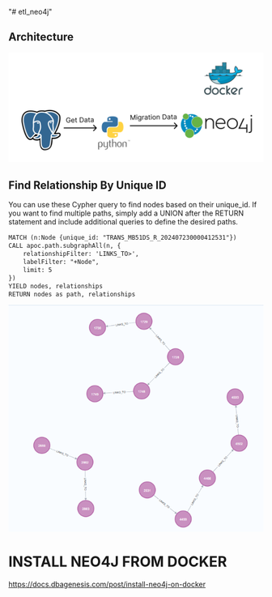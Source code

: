 "# etl_neo4j" 

## Architecture
![Architecture](flow_neo4j.jpg)

## Find Relationship By Unique ID

You can use these Cypher query to find nodes based on their unique_id. If you want to find multiple paths, simply add a UNION after the RETURN statement and include additional queries to define the desired paths.

```cypher
MATCH (n:Node {unique_id: "TRANS_MB51DS_R_202407230000412531"})
CALL apoc.path.subgraphAll(n, {
    relationshipFilter: 'LINKS_TO>',
    labelFilter: "+Node",
    limit: 5
})
YIELD nodes, relationships
RETURN nodes as path, relationships
```

![Find Relationship By Unique ID](find_relations_by_unique_id.PNG)


# INSTALL NEO4J FROM DOCKER
https://docs.dbagenesis.com/post/install-neo4j-on-docker



